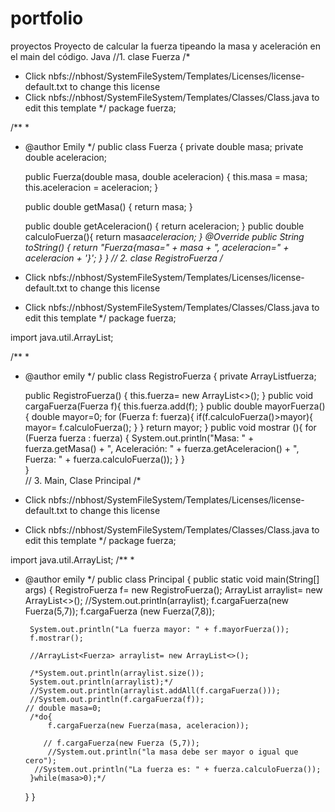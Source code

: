 # portfolio
proyectos
Proyecto de calcular la fuerza tipeando la masa y aceleración en el main del código. Java 
//1. clase Fuerza
/*
 * Click nbfs://nbhost/SystemFileSystem/Templates/Licenses/license-default.txt to change this license
 * Click nbfs://nbhost/SystemFileSystem/Templates/Classes/Class.java to edit this template
 */
package fuerza;

/**
 *
 * @author Emily
 */
public class Fuerza {
    private  double masa;
    private double aceleracion;

    public Fuerza(double masa, double aceleracion) {
        this.masa = masa;
        this.aceleracion = aceleracion;
    }

    public double getMasa() {
        return masa;
    }

    public double getAceleracion() {
        return aceleracion;
    }
    public double calculoFuerza(){
        return masa*aceleracion;
    }
   @Override
    public String toString() {
        return "Fuerza{masa=" + masa + ", aceleracion=" + aceleracion + '}';
    }
}
// 2. clase RegistroFuerza
/*
 * Click nbfs://nbhost/SystemFileSystem/Templates/Licenses/license-default.txt to change this license
 * Click nbfs://nbhost/SystemFileSystem/Templates/Classes/Class.java to edit this template
 */
package fuerza;

import java.util.ArrayList;

/**
 *
 * @author emily
 */
public class RegistroFuerza {
    private ArrayList<Fuerza>fuerza;

    public RegistroFuerza() {
        this.fuerza= new ArrayList<>();
    }
    public void  cargaFuerza(Fuerza f){
        this.fuerza.add(f);
    }
    public double mayorFuerza(){
        double mayor=0;
        for (Fuerza f: fuerza){
            if(f.calculoFuerza()>mayor){
                mayor= f.calculoFuerza();
            }
        }
        return mayor; 
    }
    public void mostrar (){
        for (Fuerza fuerza : fuerza) {
            System.out.println("Masa: " + fuerza.getMasa() + ", Aceleración: " + fuerza.getAceleracion() + ", Fuerza: " + fuerza.calculoFuerza());
        }
    }       
}    
// 3. Main, Clase Principal
/*
 * Click nbfs://nbhost/SystemFileSystem/Templates/Licenses/license-default.txt to change this license
 * Click nbfs://nbhost/SystemFileSystem/Templates/Classes/Class.java to edit this template
 */
package fuerza;

import java.util.ArrayList;
/**
 *
 * @author emily
 */
public class Principal {
    public static void main(String[] args) {
        RegistroFuerza f= new RegistroFuerza();
        ArrayList<Fuerza> arraylist= new ArrayList<>();
        //System.out.println(arraylist);
       f.cargaFuerza(new Fuerza(5,7));
       f.cargaFuerza (new Fuerza(7,8));
        
        System.out.println("La fuerza mayor: " + f.mayorFuerza());
        f.mostrar();
        
        //ArrayList<Fuerza> arraylist= new ArrayList<>();
        
        /*System.out.println(arraylist.size());
        System.out.println(arraylist);*/
        //System.out.println(arraylist.addAll(f.cargaFuerza()));
        //System.out.println(f.cargaFuerza(f));
       // double masa=0;
        /*do{
            f.cargaFuerza(new Fuerza(masa, aceleracion));
        
           // f.cargaFuerza(new Fuerza (5,7));
            //System.out.println("la masa debe ser mayor o igual que cero");
         //System.out.println("La fuerza es: " + fuerza.calculoFuerza());
        }while(masa>0);*/
        
    }
}
    
                
